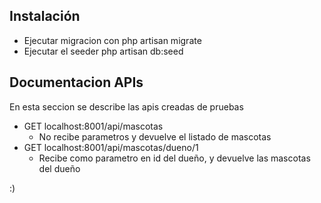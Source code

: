 ## Instalación
- Ejecutar migracion con php artisan migrate
- Ejecutar el seeder php artisan db:seed
  
## Documentacion APIs 

En esta seccion se describe las apis creadas de pruebas

- GET localhost:8001/api/mascotas 
  - No recibe parametros y devuelve el listado de mascotas
- GET localhost:8001/api/mascotas/dueno/1
  - Recibe como parametro en id del dueño, y devuelve las mascotas del dueño

:) 